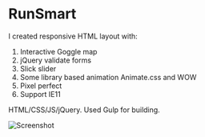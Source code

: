 # RunSmart
I created responsive HTML layout with:
1) Interactive Goggle map
2) jQuery validate forms
3) Slick slider
4) Some library based animation Animate.css and WOW
5) Pixel perfect
6) Support IE11

HTML/CSS/JS/jQuery. Used Gulp for building.

![Screenshot](https://i.imgur.com/wgnvhq5.jpg)
